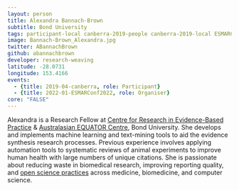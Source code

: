 ```yaml
---
layout: person
title: Alexandra Bannach-Brown
subtitle: Bond University
tags: participant-local canberra-2019-people canberra-2019-local ESMARConf-2022-organiser
image: Bannach-Brown_Alexandra.jpg
twitter: ABannachBrown
github: abannachbrown
developer: research-weaving
latitude: -28.0731
longitude: 153.4166
events:
  - {title: 2019-04-canberra, role: Participant}
  - {title: 2022-01-ESMARConf2022, role: Organiser}
core: "FALSE"
---
```

Alexandra is a Research Fellow at <a href="https://www.crebp.net.au/">Centre for Research in Evidence-Based Practice</a> & <a href="http://www.equator-network.org/about-us/australasian-equator-centre/">Australasian EQUATOR Centre</a>, Bond University. She develops and implements machine learning and text-mining tools to aid the evidence synthesis research processes. Previous experience involves applying automation tools to systematic reviews of animal experiments to improve human health with large numbers of unique citations. She is passionate about reducing waste in biomedical research, improving reporting quality, and <a href="https://www.anzopenresearch.org/">open science practices</a> across medicine, biomedicine, and computer science.